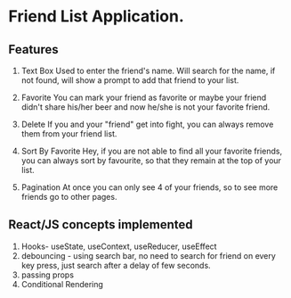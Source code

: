 # Friend List Application.

## Features

1. Text Box
    Used to enter the friend's name. 
    Will search for the name, if not found, will show a prompt to add that friend to your list.

2. Favorite
    You can mark your friend as favorite or maybe your friend didn't share his/her beer and now he/she is not your favorite friend.

3. Delete
    If you and your "friend" get into fight, you can always remove them from your friend list. 

4. Sort By Favorite
    Hey, if you are not able to find all your favorite friends, you can always sort by favourite, so that they remain at the top of your list. 

5. Pagination
    At once you can only see 4 of your friends, so to see more friends go to other pages.


## React/JS concepts implemented

1. Hooks- useState, useContext, useReducer, useEffect
2. debouncing - using search bar, no need to search for friend on every key press, just search after a delay of few seconds.
3. passing props
4. Conditional Rendering


